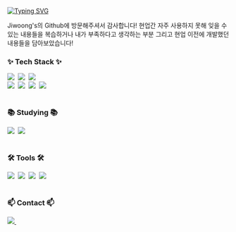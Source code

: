 <a href="https://git.io/typing-svg"><img src="https://readme-typing-svg.demolab.com?font=Fira+Code&size=19&pause=1000&color=0E1EBF&width=435&lines=Hi!+there.+Welcome+to+Jiwoong's+Github" alt="Typing SVG" /></a>
<!--타이틀 부분-->
<div >
Jiwoong's의 Github에 방문해주셔서 감사합니다!
현업간 자주 사용하지 못해 잊을 수 있는 내용들을 복습하거나 내가 부족하다고 생각하는 부분 그리고 현업 이전에 개발했던 내용들을 담아보았습니다!
</div>

<!--내용 부분-->
<h3>✨ Tech Stack ✨</h3>
<div>
  <img src="https://img.shields.io/badge/react-20232a.svg?style=for-the-badge&logo=react&logoColor=61DAFB" />&nbsp
  <img src="https://img.shields.io/badge/javascript-F7DF1E.svg?style=for-the-badge&logo=javascript&logoColor=20232a" />&nbsp
  <img src="https://img.shields.io/badge/html5-E34F26.svg?style=for-the-badge&logo=html5&logoColor=white" />&nbsp
</div>

<div>
  <img src="https://img.shields.io/badge/styled--components-DB7093?style=for-the-badge&logo=styled-components&logoColor=ffd35b" />&nbsp
  <img src="https://img.shields.io/badge/React%20Query-FF4154?style=for-the-badge&logo=react%20query&logoColor=white" />&nbsp
  <img src="https://img.shields.io/badge/css3-1572B6.svg?style=for-the-badge&logo=css3&logoColor=white" />&nbsp
<img src="https://img.shields.io/badge/python-3670A0?style=for-the-badge&logo=python&logoColor=ffdd54" />&nbsp
</div>


<br>

<h3 >📚 Studying 📚</h3>
<div >
  <img src="https://img.shields.io/badge/typescript-007ACC.svg?style=for-the-badge&logo=typescript&logoColor=white" />&nbsp
  <img src="https://img.shields.io/badge/Recoil-3578E5?style=for-the-badge&logo=recoil&logoColor=white" />&nbsp
</div>

<br>

<h3 >🛠 Tools 🛠</h3>
<div >
  <img src="https://img.shields.io/badge/git-F05033.svg?style=for-the-badge&logo=git&logoColor=white" />&nbsp
  <img src="https://img.shields.io/badge/github-181717.svg?style=for-the-badge&logo=github&logoColor=white" />&nbsp
  <img src="https://img.shields.io/badge/Notion-F3F3F3.svg?style=for-the-badge&logo=notion&logoColor=black" />&nbsp
  <img src="https://img.shields.io/badge/VSCode-2C2C32.svg?style=for-the-badge&logo=visual-studio-code&logoColor=22ABF3" />&nbsp
</div>

<br>

<h3 >📫 Contact 📫</h3>
<div >
  <a href="mailto:hcy6654@gmail.com">
    <img
      src="https://img.shields.io/badge/hcy6654@gmail.com-D14836?style=for-the-badge&logo=gmail&logoColor=white"/>&nbsp
  </a>
</div>


